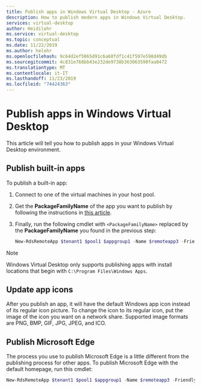 ```yaml
---
title: Publish apps in Windows Virtual Desktop - Azure
description: How to publish modern apps in Windows Virtual Desktop.
services: virtual-desktop
author: Heidilohr
ms.service: virtual-desktop
ms.topic: conceptual
ms.date: 11/22/2019
ms.author: helohr
ms.openlocfilehash: 9c64d2ef5065d91c6a60fdf1c41f597e598d49db
ms.sourcegitcommit: 4c831e768bb43e232de9738b363063590faa0472
ms.translationtype: MT
ms.contentlocale: it-IT
ms.lasthandoff: 11/23/2019
ms.locfileid: "74424363"
---
```

# <a name="publish-apps-in-windows-virtual-desktop"></a>Publish apps in Windows Virtual Desktop

This article will tell you how to publish apps in your Windows Virtual Desktop environment.

## <a name="publish-built-in-apps"></a>Publish built-in apps

To publish a built-in app:

1. Connect to one of the virtual machines in your host pool.
2. Get the **PackageFamilyName** of the app you want to publish by following the instructions in [this article](https://docs.microsoft.com/powershell/module/appx/get-appxpackage?view=win10-ps).
3. Finally, run the following cmdlet with `<PackageFamilyName>` replaced by the **PackageFamilyName** you found in the previous step:
   
   ```powershell
   New-RdsRemoteApp $tenant1 $pool1 $appgroup1 -Name $remoteapp3 -FriendlyName $remoteapp3 -FilePath "shell:appsFolder\<PackageFamilyName>!App"
   ```

>[!NOTE]
> Windows Virtual Desktop only supports publishing apps with install locations that begin with `C:\Program Files\Windows Apps`.

## <a name="update-app-icons"></a>Update app icons

After you publish an app, it will have the default Windows app icon instead of its regular icon picture. To change the icon to its regular icon, put the image of the icon you want on a network share. Supported image formats are PNG, BMP, GIF, JPG, JPEG, and ICO.

## <a name="publish-microsoft-edge"></a>Publish Microsoft Edge

The process you use to publish Microsoft Edge is a little different from the publishing process for other apps. To publish Microsoft Edge with the default homepage, run this cmdlet:

```powershell
New-RdsRemoteApp $tenant1 $pool1 $appgroup1 -Name $remoteapp3 -FriendlyName $remoteapp3 -FilePath "shell:Appsfolder\Microsoft.MicrosoftEdge_8wekyb3d8bbwe!MicrosoftEdge" 
```



